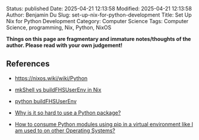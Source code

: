 Status: published
Date: 2025-04-21 12:13:58
Modified: 2025-04-21 12:13:58
Author: Benjamin Du
Slug: set-up-nix-for-python-development
Title: Set Up Nix for Python Development
Category: Computer Science
Tags: Computer Science, programming, Nix, Python, NixOS

**Things on this page are fragmentary and immature notes/thoughts of the author. Please read with your own judgement!**

## References

- https://nixos.wiki/wiki/Python

- [mkShell vs buildFHSUserEnv in Nix]( https://www.legendu.net/misc/blog/mkshell-vs-buildFHSUserEnv-in-nix )

- [python buildFHSUserEnv](https://www.reddit.com/r/NixOS/comments/sbi7iz/python_buildfhsuserenv/)

- [Why is it so hard to use a Python package?](https://discourse.nixos.org/t/why-is-it-so-hard-to-use-a-python-package/19200)

- [How to consume Python modules using pip in a virtual environment like I am used to on other Operating Systems?](https://nixos.org/manual/nixpkgs/unstable/#how-to-consume-python-modules-using-pip-in-a-virtual-environment-like-i-am-used-to-on-other-operating-systems)
